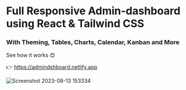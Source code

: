 # Full Responsive Admin-dashboard using React & Tailwind CSS

### With Theming, Tables, Charts, Calendar, Kanban and More

See how it works 😍

👉 https://admindshboard.netlify.app

![Screenshot 2023-08-13 153334](https://github.com/Sachintha-Samarathunga/Admin-dashboard/assets/98406068/701d8e45-1e09-4e15-a089-4c1156a1b6d1)
